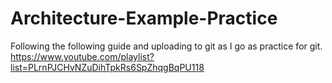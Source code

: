 # Architecture-Example-Practice
Following the following guide and uploading to git as I go as practice for git. https://www.youtube.com/playlist?list=PLrnPJCHvNZuDihTpkRs6SpZhqgBqPU118
